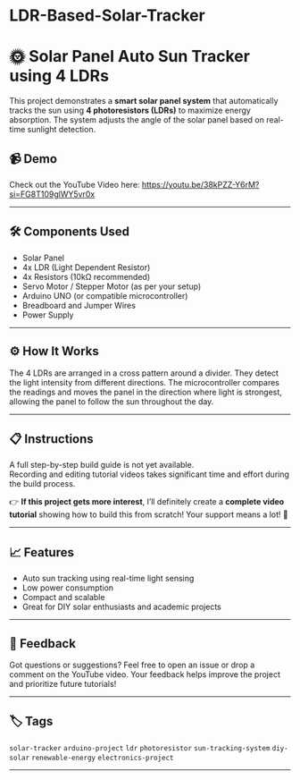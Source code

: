 # LDR-Based-Solar-Tracker
# 🌞 Solar Panel Auto Sun Tracker using 4 LDRs

This project demonstrates a **smart solar panel system** that automatically tracks the sun using **4 photoresistors (LDRs)** to maximize energy absorption. The system adjusts the angle of the solar panel based on real-time sunlight detection.

## 📹 Demo
Check out the YouTube Video here: https://youtu.be/38kPZZ-Y6rM?si=FG8T109glWY5vr0x

---

## 🛠️ Components Used
- Solar Panel
- 4x LDR (Light Dependent Resistor)
- 4x Resistors (10kΩ recommended)
- Servo Motor / Stepper Motor (as per your setup)
- Arduino UNO (or compatible microcontroller)
- Breadboard and Jumper Wires
- Power Supply

---

## ⚙️ How It Works
The 4 LDRs are arranged in a cross pattern around a divider. They detect the light intensity from different directions. The microcontroller compares the readings and moves the panel in the direction where light is strongest, allowing the panel to follow the sun throughout the day.

---

## 📋 Instructions
A full step-by-step build guide is not yet available.  
Recording and editing tutorial videos takes significant time and effort during the build process.

👉 **If this project gets more interest**, I’ll definitely create a **complete video tutorial** showing how to build this from scratch! Your support means a lot! 🙌

---

## 📈 Features
- Auto sun tracking using real-time light sensing
- Low power consumption
- Compact and scalable
- Great for DIY solar enthusiasts and academic projects

---

## 💬 Feedback
Got questions or suggestions? Feel free to open an issue or drop a comment on the YouTube video. Your feedback helps improve the project and prioritize future tutorials!

---

## 🏷️ Tags
`solar-tracker` `arduino-project` `ldr` `photoresistor` `sun-tracking-system` `diy-solar` `renewable-energy` `electronics-project`

---
